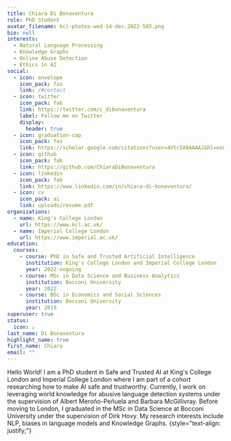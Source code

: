 ```yaml
---
title: Chiara Di Bonaventura
role: PhD Student
avatar_filename: kcl-photos-wed-14-dec-2022-503.png
bio: null
interests:
  - Natural Language Processing
  - Knowledge Graphs
  - Online Abuse Detection
  - Ethics in AI
social:
  - icon: envelope
    icon_pack: fas
    link: /#contact
  - icon: twitter
    icon_pack: fab
    link: https://twitter.com/c_dibonaventura
    label: Follow me on Twitter
    display:
      header: true
  - icon: graduation-cap
    icon_pack: fas
    link: https://scholar.google.com/citations?user=4Vtc5X0AAAAJ&hl=en&oi=ao
  - icon: github
    icon_pack: fab
    link: https://github.com/ChiaraDiBonaventura
  - icon: linkedin
    icon_pack: fab
    link: https://www.linkedin.com/in/chiara-di-bonaventura/
  - icon: cv
    icon_pack: ai
    link: uploads/resume.pdf
organizations:
  - name: King's College London
    url: https://www.kcl.ac.uk/
  - name: Imperial College London
    url: https://www.imperial.ac.uk/
education:
  courses:
    - course: PhD in Safe and Trusted Artificial Intelligence
      institution: King's College London and Imperial College London
      year: 2022-ongoing
    - course: MSc in Data Science and Business Analytics
      institution: Bocconi University
      year: 2022
    - course: BSc in Economics and Social Sciences
      institution: Bocconi University
      year: 2019
superuser: true
status:
  icon: ☕️
last_name: Di Bonaventura
highlight_name: true
first_name: Chiara
email: ""
---
```


Hello World! I am a PhD student in Safe and Trusted AI at King's College London and Imperial College London where I am part of a cohort researching how to make AI safe and trustworthy. Currently, I work on leveraging world knowledge for abusive language detection systems under the supervision of Albert Meroño-Peñuela and Barbara McGillivray. Before moving to London, I graduated in the MSc in Data Science at Bocconi University under the supervision of Dirk Hovy. 
My research interests include NLP, biases in language models and Knowledge Graphs.
{style="text-align: justify;"}
